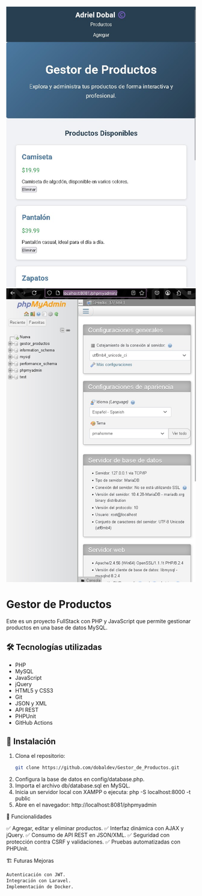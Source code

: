 ![Portada](GestordeProductos.jpg)
![👀 Portada Back](phpMyAdmin.jpg)

# Gestor de Productos

Este es un proyecto FullStack con PHP y JavaScript que permite gestionar productos en una base de datos MySQL.  

## 🛠 Tecnologías utilizadas
- PHP
- MySQL
- JavaScript
- jQuery
- HTML5 y CSS3
- Git
- JSON y XML
- API REST
- PHPUnit
- GitHub Actions

## 🚀 Instalación
1. Clona el repositorio:
   ```sh
   git clone https://github.com/dobaldev/Gestor_de_Productos.git
2. Configura la base de datos en config/database.php.
3. Importa el archivo db/database.sql en MySQL.
4. Inicia un servidor local con XAMPP o ejecuta:
php -S localhost:8000 -t public
5. Abre en el navegador:
http://localhost:8081/phpmyadmin

📌 Funcionalidades

✅ Agregar, editar y eliminar productos.
✅ Interfaz dinámica con AJAX y jQuery.
✅ Consumo de API REST en JSON/XML.
✅ Seguridad con protección contra CSRF y validaciones.
✅ Pruebas automatizadas con PHPUnit.

🏗 Futuras Mejoras

    Autenticación con JWT.
    Integración con Laravel.
    Implementación de Docker.
